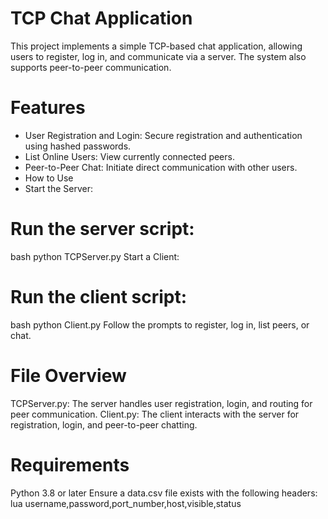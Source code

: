 # TCP Chat Application

This project implements a simple TCP-based chat application, allowing users to register, log in, and communicate via a server. The system also supports peer-to-peer communication.

# Features

* User Registration and Login: Secure registration and authentication using hashed passwords.
* List Online Users: View currently connected peers.
* Peer-to-Peer Chat: Initiate direct communication with other users.
* How to Use
* Start the Server:

# Run the server script:
bash
python TCPServer.py
Start a Client:

# Run the client script:
bash
python Client.py
Follow the prompts to register, log in, list peers, or chat.

# File Overview
TCPServer.py: The server handles user registration, login, and routing for peer communication.
Client.py: The client interacts with the server for registration, login, and peer-to-peer chatting.

# Requirements
Python 3.8 or later
Ensure a data.csv file exists with the following headers:
lua
username,password,port_number,host,visible,status